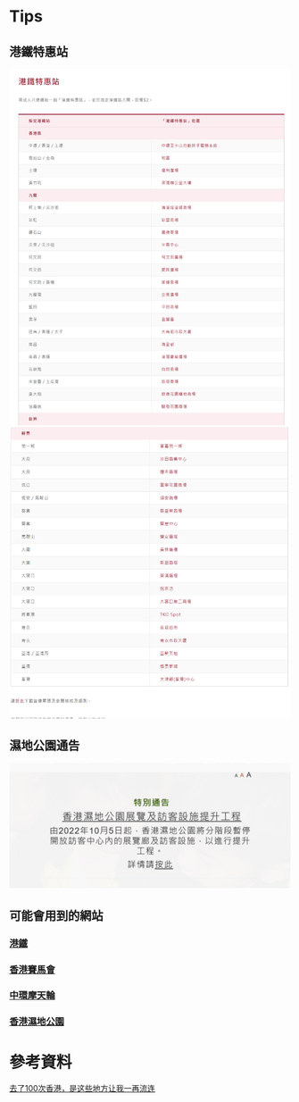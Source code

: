 # Tips
## 港鐵特惠站
![港鐵特惠站](./img/tips1.png "港鐵特惠站")
![港鐵特惠站](./img/tips2.png "港鐵特惠站")
## 濕地公園通告
[![濕地公園通告](./img/park.png)](https://www.wetlandpark.gov.hk/tc/whatsnew/1812)
## 可能會用到的網站
### [港鐵](https://mtr.com.hk)
### [香港賽馬會](https://racing.hkjc.com/racing/information/Chinese/Racing/Fixture.aspx)
### [中環摩天輪](https://hkow.hk/zh-hans/ticket-info/)
### [香港濕地公園](https://www.wetlandpark.gov.hk/tc/)

# 參考資料
[去了100次香港，是这些地方让我一再流连](https://zhuanlan.zhihu.com/p/21753879?utm_campaign=shareopn&utm_medium=social&utm_oi=719659270496337920&utm_psn=1658580436078166018&utm_source=wechat_session)